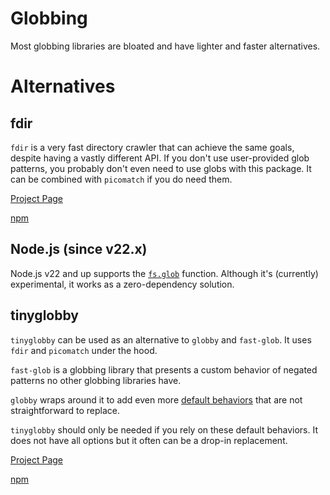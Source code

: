 # Globbing

Most globbing libraries are bloated and have lighter and faster alternatives.

# Alternatives

## fdir

`fdir` is a very fast directory crawler that can achieve the same goals, despite having
a vastly different API. If you don't use user-provided glob patterns, you probably don't
even need to use globs with this package. It can be combined with `picomatch` if you do need them.

[Project Page](https://github.com/thecodrr/fdir)

[npm](https://npmjs.com/package/fdir)

## Node.js (since v22.x)

Node.js v22 and up supports the [`fs.glob`](https://nodejs.org/api/fs.html#fspromisesglobpattern-options)
function. Although it's (currently) experimental, it works as a zero-dependency solution.

## tinyglobby

`tinyglobby` can be used as an alternative to `globby` and `fast-glob`. It uses `fdir` and `picomatch`
under the hood.

`fast-glob` is a globbing library that presents a custom behavior of negated patterns no other globbing libraries have.

`globby` wraps around it to add even more [default behaviors](https://github.com/sindresorhus/globby#features)
that are not straightforward to replace.

`tinyglobby` should only be needed if you rely on these default behaviors.
It does not have all options but it often can be a drop-in replacement.

[Project Page](https://github.com/SuperchupuDev/tinyglobby)

[npm](https://npmjs.com/package/tinyglobby)
